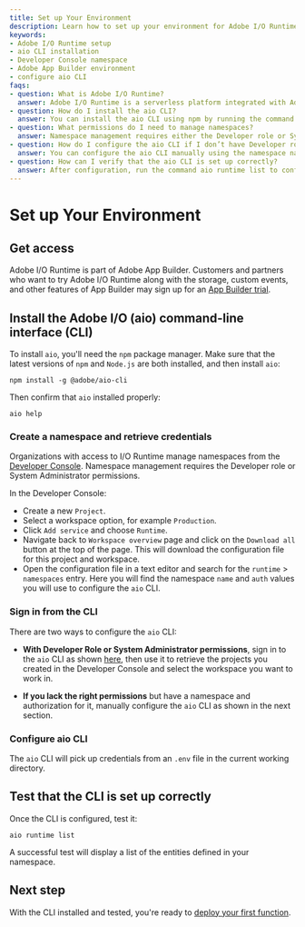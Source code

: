 ```yaml
---
title: Set up Your Environment
description: Learn how to set up your environment for Adobe I/O Runtime, including installing the aio CLI, configuring namespaces, and testing your setup.
keywords:
- Adobe I/O Runtime setup
- aio CLI installation
- Developer Console namespace
- Adobe App Builder environment
- configure aio CLI
faqs:
- question: What is Adobe I/O Runtime?
  answer: Adobe I/O Runtime is a serverless platform integrated with Adobe App Builder that lets you run custom code and manage events within your Adobe products.
- question: How do I install the aio CLI?
  answer: You can install the aio CLI using npm by running the command npm install -g @adobe/aio-cli after ensuring npm and Node.js are up to date.
- question: What permissions do I need to manage namespaces?
  answer: Namespace management requires either the Developer role or System Administrator permissions in the Adobe Developer Console.
- question: How do I configure the aio CLI if I don’t have Developer role permissions?
  answer: You can configure the aio CLI manually using the namespace name and auth credentials found in the downloaded configuration file.
- question: How can I verify that the aio CLI is set up correctly?
  answer: After configuration, run the command aio runtime list to confirm it can access your namespace entities successfully.
---
```

# Set up Your Environment

## Get access

Adobe I/O Runtime is part of Adobe App Builder. Customers and partners who want to try Adobe I/O Runtime along with the storage, custom events, and other features of App Builder may sign up for an [App Builder trial](https://commerce.adobe.com/business-trial/sign-up?items%5B0%5D%5Bid%5D=649A1AF5CBC5467A25E84F2561274821&cli=headless_exl_banner_campaign&co=US&lang=en).

## Install the Adobe I/O (aio) command-line interface (CLI)

To install `aio`, you'll need the `npm` package manager. Make sure that the latest versions of `npm` and `Node.js` are both installed, and then install `aio`:

`npm install -g @adobe/aio-cli`

Then confirm that `aio` installed properly:

`aio help`

### Create a namespace and retrieve credentials

Organizations with access to I/O Runtime manage namespaces from the [Developer Console](https://developer.adobe.com/developer-console/). Namespace management requires the Developer role or System Administrator permissions.

In the Developer Console:

* Create a new `Project`.
* Select a workspace option, for example `Production`.
* Click `Add service` and choose `Runtime`.
* Navigate back to `Workspace overview` page and click on the `Download all` button at the top of the page. This will download the configuration file for this project and workspace.
* Open the configuration file in a text editor and search for the `runtime` > `namespaces` entry. Here you will find the namespace `name` and `auth` values you will use to configure the `aio` CLI. 

### Sign in from the CLI

There are two ways to configure the `aio` CLI:

* **With Developer Role or System Administrator permissions**, sign in to the `aio` CLI as shown [here](../app_builder_get_started/first-app.md#3-sign-in-from-the-CLI), then use it to retrieve the projects you created in the Developer Console and select the workspace you want to work in. 

* **If you lack the right permissions** but have a namespace and authorization for it, manually configure the `aio` CLI as shown in the next section.

### Configure aio CLI

The `aio` CLI will pick up credentials from an `.env` file in the current working directory.

## Test that the CLI is set up correctly

Once the CLI is configured, test it:

`aio runtime list`

A successful test will display a list of the entities defined in your namespace.

## Next step

With the CLI installed and tested, you're ready to [deploy your first function](deploy.md).
